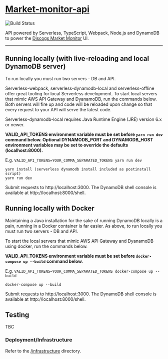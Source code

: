 # [Market-monitor-api](https://market-monitor.603.nz/pingo)

![Build Status](https://codebuild.ap-southeast-2.amazonaws.com/badges?uuid=eyJlbmNyeXB0ZWREYXRhIjoieDBLRm92M01yMmQxT3JuOEtsNDlPRjVjR3c3T2FIaFpDTDVkVzdFVWFQUWVpYXBscUVvQ0NCYTdQd3I0cXVVVzZKd3BNZnpERWQ5QklxdE9POUJNU1BrPSIsIml2UGFyYW1ldGVyU3BlYyI6IlZrcHdzU0JrZk1rd1VmdUQiLCJtYXRlcmlhbFNldFNlcmlhbCI6MX0%3D&branch=master)

API powered by Serverless, TypeScript, Webpack, Node.js and DynamoDB to power the [Discogs Market Monitor](https://github.com/jch254/discogs-market-monitor) UI.

---

## Running locally (with live-reloading and local DynamoDB server)

To run locally you must run two servers - DB and API.

Serverless-webpack, serverless-dynamodb-local and serverless-offline offer great tooling for local Serverless development. To start local servers that mimic AWS API Gateway and DyanamoDB, run the commands below. Both servers will fire up and code will be reloaded upon change so that every request to your API will serve the latest code.

Serverless-dynamodb-local requires Java Runtime Engine (JRE) version 6.x or newer.

**VALID_API_TOKENS environment variable must be set before `yarn run dev` command below. Optional DYNAMODB_PORT and DYNAMODB_HOST environment variables may be set to override the defaults (localhost:8000).**

E.g. `VALID_API_TOKENS=YOUR_COMMA_SEPARATED_TOKENS yarn run dev`

```
yarn install (serverless dynamodb install included as postinstall script)
yarn run dev
```

Submit requests to http://localhost:3000. The DynamoDB shell console is available at http://localhost:8000/shell.

## Running locally with Docker

Maintaining a Java installation for the sake of running DynamoDB locally is a pain, running in a Docker container is far easier. As above, to run locally you must run two servers - DB and API.

To start the local servers that mimic AWS API Gateway and DyanamoDB using docker, run the commands below.

**VALID_API_TOKENS environment variable must be set before `docker-compose up --build` command below.**

E.g. `VALID_API_TOKENS=YOUR_COMMA_SEPARATED_TOKENS docker-compose up --build`

```
docker-compose up --build
```

Submit requests to http://localhost:3000. The DynamoDB shell console is available at http://localhost:8000/shell.

## Testing

TBC

### Deployment/Infrastructure

Refer to the [/infrastructure](./infrastructure) directory.
